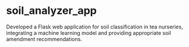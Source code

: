 # soil_analyzer_app
Developed a Flask web application for soil classification in tea nurseries, integrating a machine learning model and providing appropriate soil amendment recommendations.
